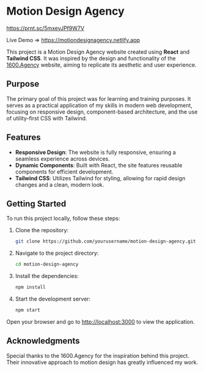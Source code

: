 # Motion Design Agency

https://prnt.sc/5mxeyJPf9W7V

<!-- Added the link to the image -->

Live Demo => https://motiondesignagency.netlify.app

This project is a Motion Design Agency website created using **React** and
**Tailwind CSS**. It was inspired by the design and functionality of the
[1600.Agency](https://1600.agency) website, aiming to replicate its aesthetic
and user experience.

## Purpose

The primary goal of this project was for learning and training purposes. It
serves as a practical application of my skills in modern web development,
focusing on responsive design, component-based architecture, and the use of
utility-first CSS with Tailwind.

## Features

- **Responsive Design**: The website is fully responsive, ensuring a seamless
  experience across devices.
- **Dynamic Components**: Built with React, the site features reusable
  components for efficient development.
- **Tailwind CSS**: Utilizes Tailwind for styling, allowing for rapid design
  changes and a clean, modern look.

## Getting Started

To run this project locally, follow these steps:

1. Clone the repository:

   ```bash
   git clone https://github.com/yourusername/motion-design-agency.git
   ```

2. Navigate to the project directory:

   ```bash
   cd motion-design-agency
   ```

3. Install the dependencies:

   ```bash
   npm install
   ```

4. Start the development server:
   ```bash
   npm start
   ```

Open your browser and go to [http://localhost:3000](http://localhost:3000) to
view the application.

## Acknowledgments

Special thanks to the 1600.Agency for the inspiration behind this project. Their
innovative approach to motion design has greatly influenced my work.
